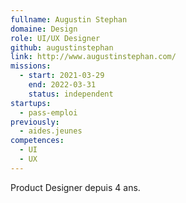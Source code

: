 ```yaml
---
fullname: Augustin Stephan
domaine: Design
role: UI/UX Designer
github: augustinstephan
link: http://www.augustinstephan.com/
missions:
  - start: 2021-03-29
    end: 2022-03-31
    status: independent
startups:
  - pass-emploi
previously:
  - aides.jeunes
competences:
  - UI
  - UX
---
```

Product Designer depuis 4 ans.